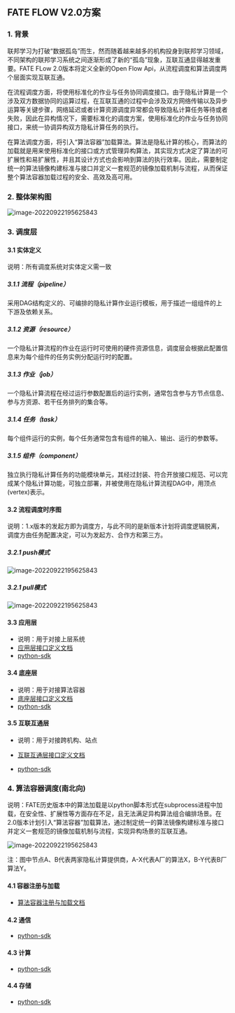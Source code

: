 ## FATE FLOW V2.0方案



### 1. 背景

联邦学习为打破“数据孤岛”而生，然而随着越来越多的机构投身到联邦学习领域，不同架构的联邦学习系统之间逐渐形成了新的“孤岛”现象，互联互通显得越发重要。FATE FLow 2.0版本将定义全新的Open Flow Api，从流程调度和算法调度两个层面实现互联互通。

	
在流程调度方面，将使用标准化的作业与任务协同调度接口。由于隐私计算是一个涉及双方数据协同的运算过程，在互联互通的过程中会涉及双方网络传输以及异步运算等关键步骤，网络延迟或者计算资源调度异常都会导致隐私计算任务等待或者失败，因此在异构情况下，需要标准化的调度方案，使用标准化的作业与任务协同接口，来统一协调异构双方隐私计算任务的执行。
	
在算法调度方面，将引入“算法容器”加载算法。算法是隐私计算的核心，而算法的加载就是用来使用标准化的接口或方式管理异构算法，其实现方式决定了算法的可扩展性和易扩展性，并且其设计方式也会影响到算法的执行效率。因此，需要制定统一的算法镜像构建标准与接口并定义一套规范的镜像加载机制与流程，从而保证整个算法容器加载过程的安全、高效及高可用。

### 2. 整体架构图

![image-20220922195625843](../images/open_flow.png)

### 3. 调度层

#### 3.1 实体定义

说明：所有调度系统对实体定义需一致

##### 3.1.1 流程（pipeline）

采用DAG结构定义的、可编排的隐私计算作业运行模板，用于描述一组组件的上下游及依赖关系。

##### 3.1.2 资源（resource）

一个隐私计算流程的作业在运行时可使用的硬件资源信息，调度层会根据此配置信息来为每个组件的任务实例分配运行时的配置。

##### 3.1.3 作业（job）

一个隐私计算流程在经过运行参数配置后的运行实例，通常包含参与方节点信息、参与方资源、若干任务排列的集合等。

##### 3.1.4 任务（task）

每个组件运行的实例，每个任务通常包含有组件的输入、输出、运行的参数等。

##### 3.1.5 组件（component）

独立执行隐私计算任务的功能模块单元，其经过封装、符合开放接口规范、可以完成某个隐私计算功能，可独立部署，并被使用在隐私计算流程DAG中，用顶点(vertex)表示。

#### 3.2 流程调度时序图

说明：1.x版本的发起方即为调度方，与此不同的是新版本计划将调度逻辑脱离，调度方由任务配置决定，可以为发起方、合作方和第三方。

##### 3.2.1 push模式

![image-20220922195625843](../images/push.png)



##### 3.2.1 pull模式

![image-20220922195625843](../images/pull.png)

#### 3.3 应用层

- 说明：用于对接上层系统
- [应用层接口定义文档](./manage_api.md)
- [python-sdk](./manage_api_python_sdk.md)

#### 3.4 底座层

- 说明：用于对接算法容器
- [底座层接口定义文档](./ml_report_api.md)
- [python-sdk](./ml_report_python_sdk.md)

#### 3.5 互联互通层

- 说明：用于对接跨机构、站点

- [互联互通层接口定义文档](./open_flow_api.md)
- [python-sdk](./open_flow_python_sdk.md)



### 4. 算法容器调度(南北向)

说明：FATE历史版本中的算法加载是以python脚本形式在subprocess进程中加载，在安全性、扩展性等方面存在不足，且无法满足异构算法组合编排场景。在2.0版本计划引入“算法容器”加载算法，通过制定统一的算法镜像构建标准与接口并定义一套规范的镜像加载机制与流程，实现异构场景的互联互通。

![image-20220922195625843](../images/federationml_schedule.png)

注：图中节点A、B代表两家隐私计算提供商，A-X代表A厂的算法X，B-Y代表B厂算法Y。

#### 4.1 容器注册与加载

- [算法容器注册与加载文档](./docker_load.md)

#### 4.2 通信

- [python-sdk](./federation_python.md)

#### 4.3 计算

- [python-sdk](./computing_python_sdk.md)

#### 4.4 存储

- [python-sdk](./storage_python_sdk.md)




